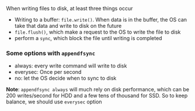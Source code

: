 When writing files to disk, at least three things occur
- Writing to a buffer: ```file.write()```. When data is in the buffer, the OS can take that data and write to disk on the future
- ```file.flush()```, which make a request to the OS to write the file to disk
- perform a ```sync```, which block the file until writing is completed

### Some options with ```appendfsync```
- always: every write command will write to disk
- everysec: Once per second
- no: let the OS decide when to sync to disk

**Note**: ```appendfsync always``` will much rely on disk performance, which can be 200 writes/second for HDD and a few tens of thousand for SSD. So to keep balance, we should use ```everysec``` option
